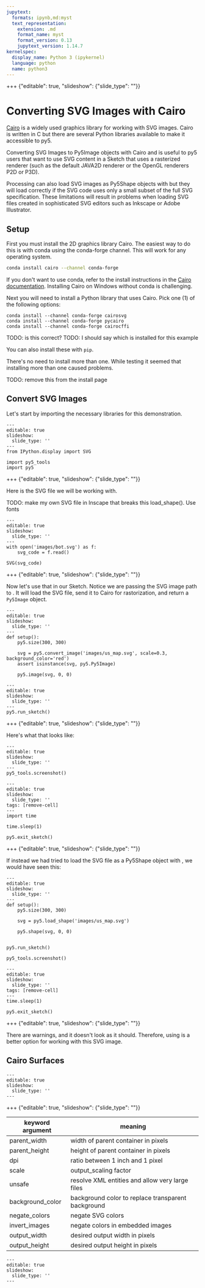 ```yaml
---
jupytext:
  formats: ipynb,md:myst
  text_representation:
    extension: .md
    format_name: myst
    format_version: 0.13
    jupytext_version: 1.14.7
kernelspec:
  display_name: Python 3 (ipykernel)
  language: python
  name: python3
---
```


+++ {"editable": true, "slideshow": {"slide_type": ""}}

# Converting SVG Images with Cairo

[Cairo](https://www.cairographics.org/) is a widely used graphics library for
working with SVG images. Cairo is written in C but there are several Python
libraries available to make it accessible to py5.

Converting SVG Images to Py5Image objects with Cairo and
[](/reference/sketch_convert_shape) is useful to py5 users that want to use SVG
content in a Sketch that uses a rasterized renderer (such as the default JAVA2D
renderer or the OpenGL renderers P2D or P3D).

Processing can also load SVG images as Py5Shape objects with
[](/reference/sketch_load_shape) but they will load correctly if the SVG code
uses only a small subset of the full SVG specification. These limitations will
result in problems when loading SVG files created in sophisticated SVG editors
such as Inkscape or Adobe Illustrator.

## Setup

First you must install the 2D graphics library Cairo. The easiest way to do this
is with conda using the conda-forge channel. This will work for any operating
system.

```bash
conda install cairo --channel conda-forge
```

If you don't want to use conda, refer to the install instructions in the [Cairo
documentation](https://www.cairographics.org/download/). Installing Cairo on
Windows without conda is challenging.

Next you will need to install a Python library that uses Cairo. Pick one (1) of
the following options:

```
conda install --channel conda-forge cairosvg
conda install --channel conda-forge pycairo
conda install --channel conda-forge cairocffi
```

TODO: is this correct?
TODO: I should say which is installed for this example

You can also install these with `pip`.

There's no need to install more than one. While testing it seemed that
installing more than one caused problems.

TODO: remove this from the install page

## Convert SVG Images

Let's start by importing the necessary libraries for this demonstration.

```{code-cell} ipython3
---
editable: true
slideshow:
  slide_type: ''
---
from IPython.display import SVG

import py5_tools
import py5
```

+++ {"editable": true, "slideshow": {"slide_type": ""}}

Here is the SVG file we will be working with.

TODO: make my own SVG file in Inscape that breaks this load_shape(). Use fonts

```{code-cell} ipython3
---
editable: true
slideshow:
  slide_type: ''
---
with open('images/bot.svg') as f:
    svg_code = f.read()

SVG(svg_code)
```

+++ {"editable": true, "slideshow": {"slide_type": ""}}

Now let's use that in our Sketch. Notice we are passing the SVG image path to
[](/reference/convert_image). It will load the SVG file, send it to Cairo for
rastorization, and return a `Py5Image` object.

```{code-cell} ipython3
---
editable: true
slideshow:
  slide_type: ''
---
def setup():
    py5.size(300, 300)

    svg = py5.convert_image('images/us_map.svg', scale=0.3, background_color='red')
    assert isinstance(svg, py5.Py5Image)

    py5.image(svg, 0, 0)
```

```{code-cell} ipython3
---
editable: true
slideshow:
  slide_type: ''
---
py5.run_sketch()
```

+++ {"editable": true, "slideshow": {"slide_type": ""}}

Here's what that looks like:

```{code-cell} ipython3
---
editable: true
slideshow:
  slide_type: ''
---
py5_tools.screenshot()
```

```{code-cell} ipython3
---
editable: true
slideshow:
  slide_type: ''
tags: [remove-cell]
---
import time

time.sleep(1)

py5.exit_sketch()
```

+++ {"editable": true, "slideshow": {"slide_type": ""}}

If instead we had tried to load the SVG file as a Py5Shape object with
[](/reference/sketch_load_shape), we would have seen this:

```{code-cell} ipython3
---
editable: true
slideshow:
  slide_type: ''
---
def setup():
    py5.size(300, 300)

    svg = py5.load_shape('images/us_map.svg')

    py5.shape(svg, 0, 0)


py5.run_sketch()

py5_tools.screenshot()
```

```{code-cell} ipython3
---
editable: true
slideshow:
  slide_type: ''
tags: [remove-cell]
---
time.sleep(1)

py5.exit_sketch()
```

+++ {"editable": true, "slideshow": {"slide_type": ""}}

There are warnings, and it doesn't look as it should. Therefore, using [](/reference/convert_image) is a better option for working with this SVG image.

## Cairo Surfaces

```{code-cell} ipython3
---
editable: true
slideshow:
  slide_type: ''
---

```

+++ {"editable": true, "slideshow": {"slide_type": ""}}

| keyword argument | meaning |
|---|---|
| parent_width | width of parent container in pixels |
| parent_height | height of parent container in pixels |
| dpi | ratio between 1 inch and 1 pixel |
| scale | output_scaling factor |
| unsafe | resolve XML entities and allow very large files |
| background_color | background color to replace transparent background |
| negate_colors | negate SVG colors |
| invert_images | negate colors in embedded images |
| output_width | desired output width in pixels |
| output_height | desired output height in pixels |

```{code-cell} ipython3
---
editable: true
slideshow:
  slide_type: ''
---

```
